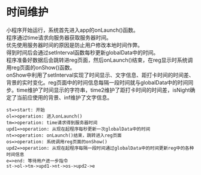 # 时间维护 #
小程序开始运行，系统首先进入app的onLaunch()函数。  
程序通过time请求向服务器获取服务器时间。  
优先使用服务器时间的原因是防止用户修改本地时间作弊。  
得到时间后会通过setInterval函数每秒更新globalData中的时间。  
程序准备好数据后会跳转进reg页面，然后onLaunch()结束，在reg显示时系统调用reg页面的onShow()函数。  
onShow中利用了setInterval实现了时间显示、文字信息、距打卡时间的时间差、背景的实时变化。reg页面中的时间信息每隔一段时间就与globalData中的时间同步。time维护了时间显示的字符串，time2维护了距打卡时间的时间差，isNight确定了当前应使用的背景、inf维护了文字信息。
```flow
st=>start: 开始
ol=>operation: 进入onLaunch()
tm=>operation: time请求得到服务器时间
upd1=>operation: 从现在起程序每秒更新一次globalData中的时间
nt=>operation: onLaunch()结束，跳转进入reg页面
os=>operation: 系统调用reg页面的onShow()
upd2=>operation: 从现在起程序每隔一段时间通过globalData中的时间更新reg中的各种时间信息
e=>end: 等待用户进一步指令
st->ol->tm->upd1->nt->os->upd2->e
```